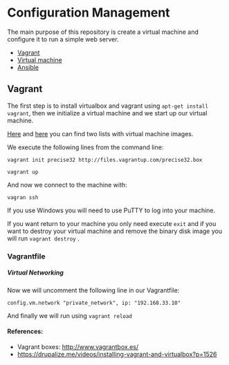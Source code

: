 # Configuration Management

The main purpose of this repository is create a virtual machine and configure it to run a simple web server.

- [Vagrant](https://github.com/STiago/ConfigurationManagement/tree/master/Vagrant)
- [Virtual machine]()
- [Ansible]()


## Vagrant

The first step is to install virtualbox and vagrant using ```apt-get install vagrant```, then we initialize a virtual machine and we start up our virtual machine.

[Here](https://atlas.hashicorp.com/boxes/search) and [here](http://www.vagrantbox.es/) you can find two lists with virtual machine images.

We execute the following lines from the command line:

```vagrant init precise32 http://files.vagrantup.com/precise32.box```

```vagrant up```

And now we connect to the machine with:

```vagran ssh```

If you use Windows you will need to use PuTTY to log into your machine.

If you want return to your machine you only need execute ```exit``` and if you want to destroy your virtual machine and remove the binary disk image you will run ```vagrant destroy``` .


### Vagrantfile

##### Virtual Networking

Now we will uncomment the following line in our Vagrantfile:

```config.vm.network "private_network", ip: "192.168.33.10" ```

And finally we will run using ```vagrant reload```

#### References:

- Vagrant boxes: http://www.vagrantbox.es/
- https://drupalize.me/videos/installing-vagrant-and-virtualbox?p=1526

